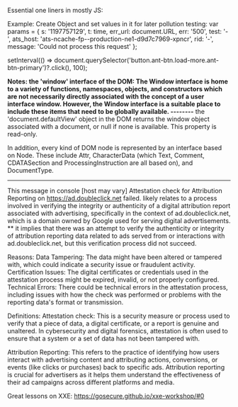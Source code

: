 
<!-- <img width="419" alt="image" src="https://github.com/djsubstance/Essential-JS-or-PHP-one-liners/assets/20057689/a944fd34-1e76-4001-8962-b97032901427"> -->

Essential one liners in mostly JS:

  
Example:
Create Object and set values in it for later pollution testing:
var params = {
  s: '1197757129',
  t: time,
  err_url: document.URL,
  err: '500',
  test: '-',
  ats_host: 'ats-ncache-fp--production-ne1-d9d7c7969-xpncr',
  rid: '-',
  message: 'Could not process this request'
};


 setInterval(() => document.querySelector('button.ant-btn.load-more.ant-btn-primary')?.click(), 100);

 

**Notes:
the 'window' interface of the DOM:
The Window interface is home to a variety of functions, namespaces, objects, and constructors which are not necessarily directly associated with the 
concept of a user interface window. However, the Window interface is a suitable place to include these items that need to be globally available.
--------**
the 'document.defaultView' object in the DOM returns the window object associated with a document, or null if none is available. This property is read-only.

In addition, every kind of DOM node is represented by an interface based on Node. These include Attr, CharacterData (which Text, Comment, CDATASection 
and ProcessingInstruction are all based on), and DocumentType.

---------
This message in console [host may vary] Attestation check for Attribution Reporting on https://ad.doubleclick.net failed.
likely relates to a process involved in verifying the integrity or authenticity of a digital attribution report associated with advertising, 
specifically in the context of ad.doubleclick.net, which is a domain owned by Google used for serving digital advertisements.
** it implies that there was an attempt to verify the authenticity or integrity of attribution reporting data related to ads served from or 
interactions with ad.doubleclick.net, but this verification process did not succeed.  

Reasons:
Data Tampering: The data might have been altered or tampered with, which could indicate a security issue or fraudulent activity.
Certification Issues: The digital certificates or credentials used in the attestation process might be expired, invalid, or not properly configured.
Technical Errors: There could be technical errors in the attestation process, including issues with how the check was performed or problems
with the reporting data's format or transmission.
 
Definitions:
Attestation check: This is a security measure or process used to verify that a piece of data, a digital certificate, or a report is genuine 
and unaltered. In cybersecurity and digital forensics, attestation is often used to ensure that a system or a set of data has not been tampered with.

Attribution Reporting: This refers to the practice of identifying how users interact with advertising content and attributing actions, 
conversions, or events (like clicks or purchases) back to specific ads. Attribution reporting is crucial for advertisers as it helps
them understand the effectiveness of their ad campaigns across different platforms and media.


Great lessons on XXE: https://gosecure.github.io/xxe-workshop/#0
